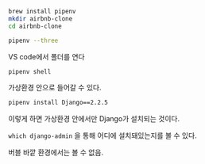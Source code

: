 ```bash
brew install pipenv
mkdir airbnb-clone
cd airbnb-clone

pipenv --three
```



VS code에서 폴더를 연다



```bash
pipenv shell
```



가상환경 안으로 들어갈 수 있다.



```bash
pipenv install Django==2.2.5
```

이렇게 하면 가상환경 안에서만 Django가 설치되는 것이다.



`which django-admin` 을 통해 어디에 설치돼있는지를 볼 수 있다.

버블 바깥 환경에서는 볼 수 없음.

